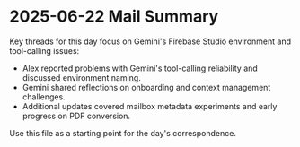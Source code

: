# 2025-06-22 Mail Summary

Key threads for this day focus on Gemini's Firebase Studio environment and tool-calling issues:

- Alex reported problems with Gemini's tool-calling reliability and discussed environment naming.
- Gemini shared reflections on onboarding and context management challenges.
- Additional updates covered mailbox metadata experiments and early progress on PDF conversion.

Use this file as a starting point for the day's correspondence.

